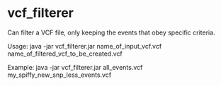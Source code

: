 # vcf_filterer

Can filter a VCF file, only keeping the events that obey specific criteria.

Usage: java -jar vcf_filterer.jar name_of_input_vcf.vcf name_of_filtered_vcf_to_be_created.vcf

Example: java -jar vcf_filterer.jar all_events.vcf my_spiffy_new_snp_less_events.vcf
